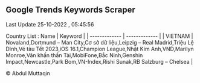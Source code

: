 

## Google Trends Keywords Scraper 
 
Last Update 25-10-2022 , 05:45:56

Country List :
 Name  | Keyword |
| ------------- | ------------- |
| VIETNAM | Novaland,Dortmund – Man City,Cơ sở dữ liệu,Leipzig – Real Madrid,Triệu Lệ Dĩnh,Vé tàu Tết 2023,iOS 16.1,Champion League,Nhật Kim Anh,VND,Marilyn Monroe,Văn khấn thần Tài,MobiFone,Bắc Ninh,Genshin Impact,Newcastle,Park Bom,VN-Index,Rishi Sunak,RB Salzburg – Chelsea |



© Abdul Muttaqin 
